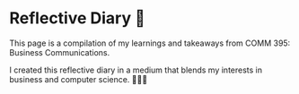 # Reflective Diary 📝

This page is a compilation of my learnings and takeaways from COMM 395: Business Communications.

I created this reflective diary in a medium that blends my interests in business and computer science. 👩🏻‍💻